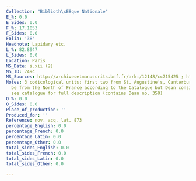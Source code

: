 ```yaml
---
Collection: "Biblioth\xE8que Nationale"
E_%: 0.0
E_Sides: 0.0
F_%: 17.1053
F_Sides: 0.0
Folia: '38'
Headnote: Lapidary etc.
L_%: 82.8947
L_Sides: 0.0
Location: Paris
MS_Date: s.xii (2)
MS_ID: 749c
MS_Sources: http://archivesetmanuscrits.bnf.fr/ark:/12148/cc715425 ; http://archivesetmanuscrits.bnf.fr/ark:/12148/cc715425
Notes: 3 codicological units; first two from St. Augustine's, Canterbury; third may
  be from the North of France according to the Catalogue but Dean considers it AN;
  see catalogue for full description (contains Dean no. 350)
O_%: 0.0
O_Sides: 0.0
Place_of_production: ''
Produced_for: ''
Reference: nov. acq. lat. 873
percentage_English: 0.0
percentage_French: 0.0
percentage_Latin: 0.0
percentage_Other: 0.0
total_sides_English: 0.0
total_sides_French: 0.0
total_sides_Latin: 0.0
total_sides_Other: 0.0

---
```

